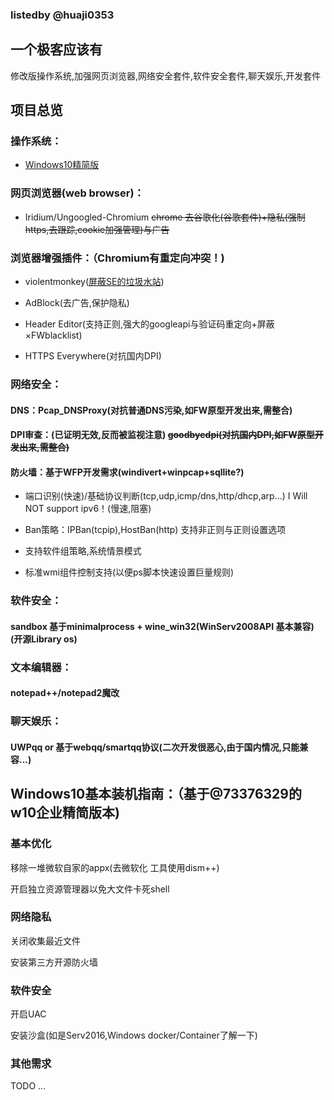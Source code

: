 ### listedby @huaji0353


## 一个极客应该有
修改版操作系统,加强网页浏览器,网络安全套件,软件安全套件,聊天娱乐,开发套件


## 项目总览
### 操作系统：

* [Windows10精简版](http://73376329.bokee.com/506177453.html)

### 网页浏览器(web browser)：

* Iridium/Ungoogled-Chromium ~~chrome 去谷歌化(谷歌套件)+隐私(强制https,去跟踪,cookie加强管理)与广告~~

### 浏览器增强插件：（Chromium有重定向冲突！)

* violentmonkey([屏蔽SE的垃圾水站](https://greasyfork.org/scripts/1682-google-hit-hider-by-domain-search-filter-block-sites))

* AdBlock(去广告,保护隐私)

* Header Editor(支持正则,强大的googleapi与验证码重定向+屏蔽×FWblacklist)

* HTTPS Everywhere(对抗国内DPI)

### 网络安全：

#### DNS：Pcap_DNSProxy(对抗普通DNS污染,如FW原型开发出来,需整合)

#### DPI审查：(已证明无效,反而被监视注意) ~~goodbyedpi(对抗国内DPI,如FW原型开发出来,需整合)~~

#### 防火墙：基于WFP开发需求(windivert+winpcap+sqllite?)
* 端口识别(快速)/基础协议判断(tcp,udp,icmp/dns,http/dhcp,arp...) I Will NOT support ipv6！(慢速,阻塞)

* Ban策略：IPBan(tcpip),HostBan(http) 支持非正则与正则设置选项

* 支持软件组策略,系统情景模式

* 标准wmi组件控制支持(以便ps脚本快速设置巨量规则)

### 软件安全：
#### sandbox 基于minimalprocess + wine_win32(WinServ2008API 基本兼容)(开源Library os)

### 文本编辑器：
#### notepad++/notepad2魔改

### 聊天娱乐：
#### UWPqq or 基于webqq/smartqq协议(二次开发很恶心,由于国内情况,只能兼容...)


## Windows10基本装机指南：（基于@73376329的w10企业精简版本)

### 基本优化
移除一堆微软自家的appx(去微软化 工具使用dism++)

开启独立资源管理器以免大文件卡死shell

### 网络隐私
关闭收集最近文件

安装第三方开源防火墙

### 软件安全
开启UAC

安装沙盒(如是Serv2016,Windows docker/Container了解一下)

### 其他需求
TODO ...

